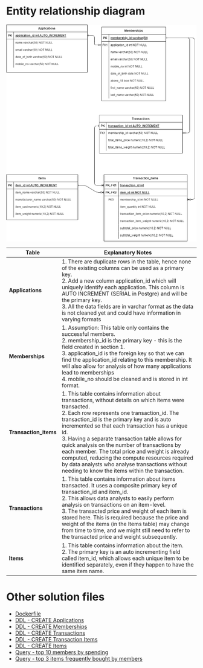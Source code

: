 # Entity relationship diagram
![ERD](section2_erd.drawio.png)

|Table|Explanatory Notes|
|---|---|
|**Applications**|1. There are duplicate rows in the table, hence none of the existing columns can be used as a primary key.<br> 2. Add a new column application_id which will uniquely identify each application. This column is AUTO INCREMENT (SERIAL in Postgre) and will be the primary key. <br> 3. All the data fields are in varchar format as the data is not cleaned yet and could have information in varying formats|
|**Memberships**|1. Assumption: This table only contains the successful members. <br> 2. membership_id is the primary key - this is the field created in section 1. <br> 3. application_id is the foreign key so that we can find the application_id relating to this membership. It will also allow for analysis of how many applications lead to memberships <br> 4. mobile_no should be cleaned and is stored in int format.|
|**Transaction_items**|1. This table contains information about transactions, without details on which items were transacted. <br> 2. Each row represents one transaction_id. The transaction_id is the primary key and is auto incremented so that each transaction has a unique id. <br> 3. Having a separate transaction table allows for quick analysis on the number of transactions by each member. The total price and weight is already computed, reducing the compute resources required by data analysts who analyse transactions without needing to know the items within the transaction.|
|**Transactions**|1. This table contains information about items transacted. It uses a composite primary key of transaction_id and item_id. <br> 2. This allows data analysts to easily perform analysis on transactions on an item-level. <br> 3. The transacted price and weight of each item is stored here. This is required because the price and weight of the items (in the Items table) may change from time to time, and we might still need to refer to the transacted price and weight subsequently.|
|**Items**|1. This table contains information about the item. <br> 2. The primary key is an auto incrementing field called item_id, which allows each unique item to be identified separately, even if they happen to have the same item name.|

# Other solution files
* [Dockerfile](Dockerfile)
* [DDL - CREATE Applications](create_applications.sql)
* [DDL - CREATE Memberships](create_memberships.sql)
* [DDL - CREATE Transactions](create_transaction.sql)
* [DDL - CREATE Transaction Items](create_transaction_items.sql)
* [DDL - CREATE Items](create_items.sql)
* [Query - top 10 members by spending](queries/top_10_members.sql)
* [Query - top 3 items frequently bought by members](queries/top_3_items.sql)